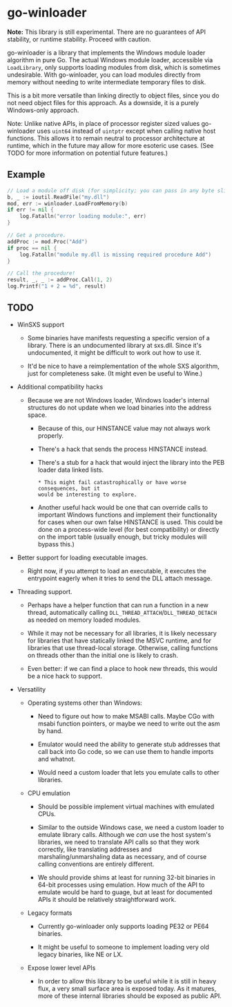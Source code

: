 # go-winloader

**Note:** This library is still experimental. There are no guarantees of API stability, or runtime stability. Proceed with caution.

go-winloader is a library that implements the Windows module loader algorithm in pure Go. The actual Windows module loader, accessible via `LoadLibrary`, only supports loading modules from disk, which is sometimes undesirable. With go-winloader, you can load modules directly from memory without needing to write intermediate temporary files to disk.

This is a bit more versatile than linking directly to object files, since you do not need object files for this approach. As a downside, it is a purely Windows-only approach.

Note: Unlike native APIs, in place of processor register sized values go-winloader uses `uint64` instead of `uintptr` except when calling native host functions. This allows it to remain neutral to processor architecture at runtime, which in the future may allow for more esoteric use cases. (See TODO for more information on potential future features.)

## Example

```go
// Load a module off disk (for simplicity; you can pass in any byte slice.)
b, _ := ioutil.ReadFile("my.dll")
mod, err := winloader.LoadFromMemory(b)
if err != nil {
    log.Fatalln("error loading module:", err)
}

// Get a procedure.
addProc := mod.Proc("Add")
if proc == nil {
    log.Fatalln("module my.dll is missing required procedure Add")
}

// Call the procedure!
result, _, _ := addProc.Call(1, 2)
log.Printf("1 + 2 = %d", result)
```

## TODO

- WinSXS support

  - Some binaries have manifests requesting a specific version of a library.
    There is an undocumented library at sxs.dll. Since it's undocumented,
    it might be difficult to work out how to use it.

  - It'd be nice to have a reimplementation of the whole SXS algorithm, just
    for completeness sake. (It might even be useful to Wine.)

- Additional compatibility hacks

  - Because we are not Windows loader, Windows loader's internal structures
    do not update when we load binaries into the address space.

    - Because of this, our HINSTANCE value may not always work properly.

    - There's a hack that sends the process HINSTANCE instead.

    - There's a stub for a hack that would inject the library into the PEB
      loader data linked lists.

          * This might fail catastrophically or have worse consequences, but it
          would be interesting to explore.

    - Another useful hack would be one that can override calls to important
      Windows functions and implement their functionality for cases when our
      own false HINSTANCE is used. This could be done on a process-wide level
      (for best compatibility) or directly on the import table (usually enough,
      but tricky modules will bypass this.)

- Better support for loading executable images.

  - Right now, if you attempt to load an executable, it executes the
    entrypoint eagerly when it tries to send the DLL attach message.

- Threading support.

  - Perhaps have a helper function that can run a function in a new thread,
    automatically calling `DLL_THREAD_ATTACH`/`DLL_THREAD_DETACH` as needed
    on memory loaded modules.

  - While it may not be necessary for all libraries, it is likely necessary
    for libraries that have statically linked the MSVC runtime, and for
    libraries that use thread-local storage. Otherwise, calling functions on
    threads other than the initial one is likely to crash.

  - Even better: if we can find a place to hook new threads, this would be a
    nice hack to support.

- Versatility

  - Operating systems other than Windows:

    - Need to figure out how to make MSABI calls. Maybe CGo with msabi
      function pointers, or maybe we need to write out the asm by hand.

    - Emulator would need the ability to generate stub addresses that call
      back into Go code, so we can use them to handle imports and whatnot.

    - Would need a custom loader that lets you emulate calls to other
      libraries.

  - CPU emulation

    - Should be possible implement virtual machines with emulated CPUs.

    - Similar to the outside Windows case, we need a custom loader to
      emulate library calls. Although we _can_ use the host system's
      libraries, we need to translate API calls so that they work
      correctly, like translating addresses and marshaling/unmarshaling
      data as necessary, and of course calling conventions are entirely
      different.

    - We should provide shims at least for running 32-bit binaries in
      64-bit processes using emulation. How much of the API to emulate
      would be hard to guage, but at least for documented APIs it should
      be relatively straightforward work.

  - Legacy formats

    - Currently go-winloader only supports loading PE32 or PE64 binaries.

    - It might be useful to someone to implement loading very old legacy
      binaries, like NE or LX.

  - Expose lower level APIs

    - In order to allow this library to be useful while it is still in
      heavy flux, a very small surface area is exposed today. As it
      matures, more of these internal libraries should be exposed as
      public API.
